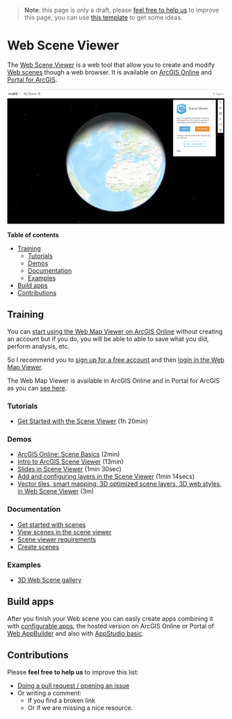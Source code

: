 > **Note**: this page is only a draft, please [feel free to help us](#contributions) to improve this page, you can use [this template](https://github.com/esri-es/awesome-arcgis/blob/master/RESOURCE_PAGE_TEMPLATE.md) to get some ideas.

# Web Scene Viewer
The [Web Scene Viewer](http://www.esri.com/software/scene-viewer) is a web tool that allow you to create and modify [Web scenes](../../open-specifications/web-scene/README.md) though a web browser. It is available on [ArcGIS Online](../arcgis-online/README.md) and [Portal for ArcGIS](../arcgis-enterprise/portal-for-arcgis/README.md).

[![Web Scene Viewer](images/web-scene-viewer.png)](https://www.arcgis.com/home/webscene/viewer.html)

<!-- START doctoc generated TOC please keep comment here to allow auto update -->
<!-- DON'T EDIT THIS SECTION, INSTEAD RE-RUN doctoc TO UPDATE -->
**Table of contents**

- [Training](#training)
  - [Tutorials](#tutorials)
  - [Demos](#demos)
  - [Documentation](#documentation)
  - [Examples](#examples)
- [Build apps](#build-apps)
- [Contributions](#contributions)

<!-- END doctoc generated TOC please keep comment here to allow auto update -->

## Training

You can [start using the Web Map Viewer on ArcGIS Online](https://www.arcgis.com/home/webscene/viewer.html) without creating an account but if you do, you will be able to able to save what you did, perform analysis, etc.

So I recommend you to [sign up for a free account](https://developers.arcgis.com/sign-up/) and then [login in the Web Map Viewer](https://www.arcgis.com/home/webmap/viewer.html).

The Web Map Viewer is available in ArcGIS Online and in Portal for ArcGIS as you can [see here](http://server.arcgis.com/en/portal/latest/use/create-map-apps.htm).


### Tutorials

* [Get Started with the Scene Viewer](https://learn.arcgis.com/en/projects/get-started-with-the-web-scene-viewer/) (1h 20min)

### Demos
* [ArcGIS Online: Scene Basics](https://www.youtube.com/watch?v=6c2ibMlkw6k) (2min)
* [Intro to ArcGIS Scene Viewer](http://odoe.net/blog/intro-arcgis-sceneviewer/) (13min)
* [Slides in Scene Viewer](http://video.esri.com/iframe/3998/000000/width/960/0/00:00:00) (1min 30sec)
* [Add and configuring layers in the Scene Viewer](http://video.esri.com/iframe/3997/000000/width/960/0/00:00:00) (1min 14secs)
* [Vector tiles, smart mapping, 3D optimized scene layers, 3D web styles, in Web Scene Viewer](http://hhkaos.github.io/youtube-embed-portion/?v=8ebDGwBZTUI&s=14s&e=3m08s&l=false&m=false) (3m)


### Documentation

* [Get started with scenes](http://doc.arcgis.com/en/arcgis-online/get-started/get-started-with-scenes.htm)
* [View scenes in the scene viewer](http://doc.arcgis.com/en/arcgis-online/get-started/view-scenes.htm)
* [Scene viewer requirements](http://doc.arcgis.com/en/arcgis-online/reference/scene-viewer-requirements.htm)
* [Create scenes](http://doc.arcgis.com/en/arcgis-online/create-maps/choose-global-local-scene.htm)

### Examples
* [3D Web Scene gallery](http://www.arcgis.com/home/gallery.html#c=esri&t=maps&o=modified&f=scenes)

## Build apps

After you finish your Web scene you can easly create apps combining it with [configurable apps](../configurable-apps/README.md), the hosted version on ArcGIS Online or Portal of [Web AppBuilder](../web-appbuilder/README.md) and also with [AppStudio basic](../appstudio/README.md).

## Contributions
Please **feel free to help us** to improve this list:

* [Doing a pull request / opening an issue](https://github.com/hhkaos/awesome-arcgis#contributions)
* Or writing a comment:
  * If you find a broken link
  * Or if we are missing a nice resource.
